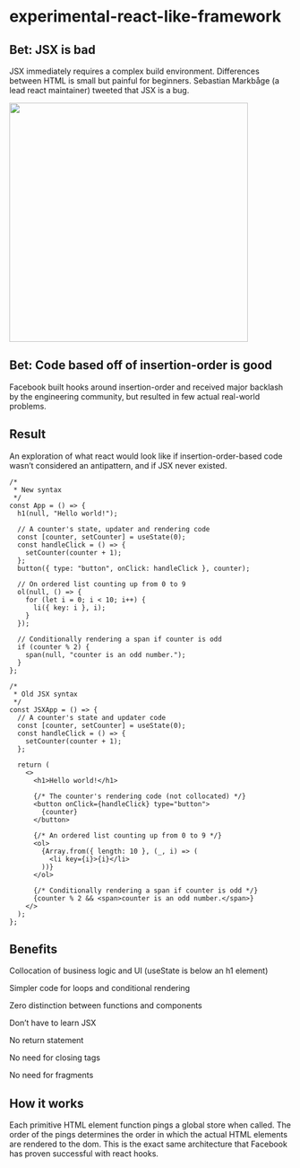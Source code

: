 # experimental-react-like-framework

## Bet: JSX is bad

JSX immediately requires a complex build environment. Differences between HTML is small but painful for beginners. Sebastian Markbåge (a lead react maintainer) tweeted that JSX is a bug.

<img width="426" src="https://user-images.githubusercontent.com/4934193/85815984-d5ace080-b71e-11ea-9231-8ee97584096b.png">

## Bet: Code based off of insertion-order is good

Facebook built hooks around insertion-order and received major backlash by the engineering community, but resulted in few actual real-world problems.

## Result

An exploration of what react would look like if insertion-order-based code wasn’t considered an antipattern, and if JSX never existed.

```tsx
/*
 * New syntax
 */
const App = () => {
  h1(null, "Hello world!");

  // A counter's state, updater and rendering code
  const [counter, setCounter] = useState(0);
  const handleClick = () => {
    setCounter(counter + 1);
  };
  button({ type: "button", onClick: handleClick }, counter);

  // On ordered list counting up from 0 to 9
  ol(null, () => {
    for (let i = 0; i < 10; i++) {
      li({ key: i }, i);
    }
  });

  // Conditionally rendering a span if counter is odd
  if (counter % 2) {
    span(null, "counter is an odd number.");
  }
};

/*
 * Old JSX syntax
 */
const JSXApp = () => {
  // A counter's state and updater code
  const [counter, setCounter] = useState(0);
  const handleClick = () => {
    setCounter(counter + 1);
  };

  return (
    <>
      <h1>Hello world!</h1>

      {/* The counter's rendering code (not collocated) */}
      <button onClick={handleClick} type="button">
        {counter}
      </button>

      {/* An ordered list counting up from 0 to 9 */}
      <ol>
        {Array.from({ length: 10 }, (_, i) => (
          <li key={i}>{i}</li>
        ))}
      </ol>

      {/* Conditionally rendering a span if counter is odd */}
      {counter % 2 && <span>counter is an odd number.</span>}
    </>
  );
};
```

## Benefits

Collocation of business logic and UI (useState is below an h1 element)

Simpler code for loops and conditional rendering

Zero distinction between functions and components

Don’t have to learn JSX

No return statement

No need for closing tags

No need for fragments

## How it works

Each primitive HTML element function pings a global store when called. The order of the pings determines the order in which the actual HTML elements are rendered to the dom. This is the exact same architecture that Facebook has proven successful with react hooks.
